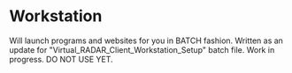 # Workstation
Will launch programs and websites for you in BATCH fashion. Written as an update for "Virtual_RADAR_Client_Workstation_Setup" batch file.
Work in progress. DO NOT USE YET.
